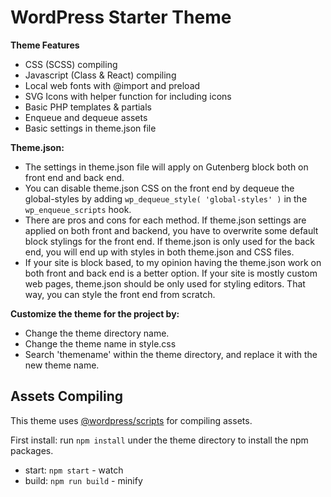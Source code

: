 # WordPress Starter Theme

**Theme Features**

* CSS (SCSS) compiling
* Javascript (Class & React) compiling
* Local web fonts with @import and preload
* SVG Icons with helper function for including icons
* Basic PHP templates & partials
* Enqueue and dequeue assets
* Basic settings in theme.json file

**Theme.json:**
* The settings in theme.json file will apply on Gutenberg block both on front end and back end. 
* You can disable theme.json CSS on the front end by dequeue the global-styles by adding `wp_dequeue_style( 'global-styles' )` in the `wp_enqueue_scripts` hook.
* There are pros and cons for each method. If theme.json settings are applied on both front and backend, you have to overwrite some default block stylings for the front end. If theme.json is only used for the back end, you will end up with styles in both theme.json and CSS files. 
* If your site is block based, to my opinion having the theme.json work on both front and back end is a better option. If your site is mostly custom web pages, theme.json should be only used for styling editors. That way, you can style the front end from scratch.


**Customize the theme for the project by:**

* Change the theme directory name.
* Change the theme name in style.css
* Search 'themename' within the theme directory, and replace it with the new theme name.


## Assets Compiling

This theme uses [@wordpress/scripts](https://developer.wordpress.org/block-editor/reference-guides/packages/packages-scripts/) for compiling assets.

First install: run `npm install` under the theme directory to install the npm packages.

* start: `npm start` - watch
* build: `npm run build` - minify 